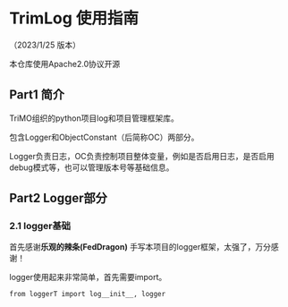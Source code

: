 # TrimLog 使用指南
（2023/1/25 版本）

本仓库使用Apache2.0协议开源

## Part1 简介

TriMO组织的python项目log和项目管理框架库。

包含Logger和ObjectConstant（后简称OC）两部分。

Logger负责日志，OC负责控制项目整体变量，例如是否启用日志，是否启用debug模式等，也可以管理版本号等基础信息。


## Part2 Logger部分

### 2.1 logger基础
首先感谢**乐观的辣条(FedDragon)** 手写本项目的logger框架，太强了，万分感谢！

logger使用起来非常简单，首先需要import。

`from loggerT import log__init__, logger`

